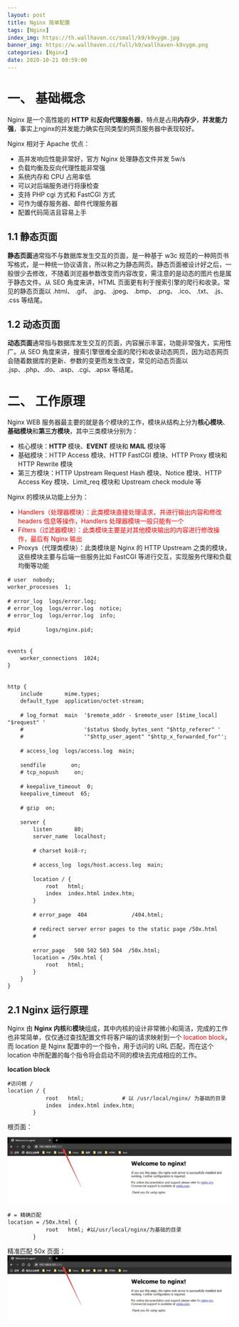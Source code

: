 ```yaml
---
layout: post
title: Nginx 简单配置
tags: [Nginx]
index_img: https://th.wallhaven.cc/small/k9/k9vygm.jpg
banner_img: https://w.wallhaven.cc/full/k9/wallhaven-k9vygm.png
categories: [Nginx]
date: 2020-10-21 09:59:00
---
```


# 一、 基础概念

Nginx 是一个高性能的 **HTTP** 和**反向代理服务器**，特点是占用**内存少**，**并发能力强**，事实上nginx的并发能力确实在同类型的网页服务器中表现较好。

Nginx 相对于 Apache 优点：
- 高并发响应性能非常好，官方 Nginx 处理静态文件并发 5w/s
- 负载均衡及反向代理性能非常强
- 系统内存和 CPU 占用率低
- 可以对后端服务进行将康检查
- 支持 PHP cgi 方式和 FastCGI 方式
- 可作为缓存服务器、邮件代理服务器
- 配置代码简洁且容易上手

## 1.1 静态页面

**静态页面**通常指不与数据库发生交互的页面，是一种基于 w3c 规范的一种网页书写格式，是一种统一协议语言，所以称之为静态网页。静态页面被设计好之后，一般很少去修改，不随着浏览器参数改变而内容改变，需注意的是动态的图片也是属于静态文件。从 SEO 角度来讲，HTML 页面更有利于搜索引擎的爬行和收录。常见的静态页面以 .html、 .gif、 .jpg、 .jpeg、 .bmp、 .png、 .ico、 .txt、 .js、 .css 等结尾。

## 1.2 动态页面

**动态页面**通常指与数据库发生交互的页面，内容展示丰富，功能非常强大，实用性广。从 SEO 角度来讲，搜索引擎很难全面的爬行和收录动态网页，因为动态网页会随着数据库的更新、参数的变更而发生改变，常见的动态页面以 .jsp、.php、.do、.asp、.cgi、.apsx 等结尾。

# 二、 工作原理

Nginx WEB 服务器最主要的就是各个模块的工作，模块从结构上分为**核心模块**、**基础模块**和**第三方模块**，其中三类模块分别为：
- 核心模块：**HTTP** 模块、**EVENT** 模块和 **MAIL** 模块等
- 基础模块：HTTP Access 模块、HTTP FastCGI 模块、HTTP Proxy 模块和 HTTP Rewrite 模块
- 第三方模块：HTTP Upstream Request Hash 模块、Notice 模块、HTTP Access Key 模块、Limit_req 模块和 Upstream check module 等

Nginx 的模块从功能上分为：
- <font color=red>Handlers（处理器模块）：此类模块直接处理请求，并进行输出内容和修改 headers 信息等操作，Handlers 处理器模块一般只能有一个</font>
- <font color=red>Filters（过滤器模块）：此类模块主要是对其他模块输出的内容进行修改操作，最后有 Nginx 输出</font>
- Proxys（代理类模块）：此类模块是 Nginx 的 HTTP Upstream 之类的模块，这些模块主要与后端一些服务比如 FastCGI 等进行交互，实现服务代理和负载均衡等功能

```
# user  nobody;
worker_processes  1;

# error_log  logs/error.log;
# error_log  logs/error.log  notice;
# error_log  logs/error.log  info;

#pid        logs/nginx.pid;


events {
    worker_connections  1024;
}


http {
    include       mime.types;
    default_type  application/octet-stream;

    # log_format  main  '$remote_addr - $remote_user [$time_local] "$request" '
    #                   '$status $body_bytes_sent "$http_referer" '
    #                   '"$http_user_agent" "$http_x_forwarded_for"';

    # access_log  logs/access.log  main;

    sendfile        on;
    # tcp_nopush     on;

    # keepalive_timeout  0;
    keepalive_timeout  65;

    # gzip  on;

    server {
        listen       80;
        server_name  localhost;

        # charset koi8-r;

        # access_log  logs/host.access.log  main;

        location / {
            root   html;
            index  index.html index.htm;
        }

        # error_page  404              /404.html;

        # redirect server error pages to the static page /50x.html
        #

        error_page   500 502 503 504  /50x.html;
        location = /50x.html {
            root   html;
        }
    }
}
```

## 2.1 Nginx 运行原理

Nginx  由 **Nginx 内核**和**模块**组成，其中内核的设计非常微小和简洁，完成的工作也非常简单，仅仅通过查找配置文件将客户端的请求映射到一个 <font color=red>location block</font>，而 location 是 Nginx 配置中的一个指令，用于访问的 URL 匹配，而在这个 location 中所配置的每个指令将会启动不同的模块去完成相应的工作。

**location block**
```
#访问根 /
location / {
            root   html;            # 以 /usr/local/nginx/ 为基础的目录
            index  index.html index.htm;
        }
```

根页面：

![](/img/nginx/nginx_1.jpg)

```
# = 精确匹配
location = /50x.html {
            root   html; #以/usr/local/nginx/为基础的目录
        }
```

精准匹配 50x 页面：
![](/img/nginx/nginx_1.jpg)




